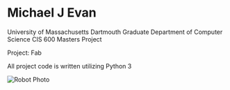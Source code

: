 # Michael J Evan
University of Massachusetts Dartmouth
Graduate Department of Computer Science
CIS 600 Masters Project

Project:
Fab

All project code is written utilizing Python 3

![Robot Photo](image/Robot_Photo.png)
